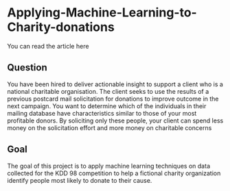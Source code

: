 # Applying-Machine-Learning-to-Charity-donations
You can read the article here


## Question
You have been hired to deliver actionable insight to support a client who is a national charitable 
organisation. The client seeks to use the results of a previous postcard mail solicitation for donations to 
improve outcome in the next campaign. You want to determine which of the individuals in their mailing 
database have characteristics similar to those of your most profitable donors. By soliciting only these 
people, your client can spend less money on the solicitation effort and more money on charitable concerns

## Goal
The goal of this project is to apply machine learning techniques on data collected for the KDD 98 competition to help a fictional charity organization identify people most likely to donate to their cause. 

